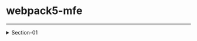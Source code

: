 # webpack5-mfe
--------------

<details>
<summary> Section-01</summary>
Below sub-sections will be covered in Section-01 <br />
	
<details>
<summary> Section-01 - Part1 : Getting Started </summary>

 <details>
<summary> Screenshots to understand webpack </summary>
1. Why Webpack ?
<img width="927" alt="01_why-webpack" src="https://github.com/user-attachments/assets/dbf158f2-f50a-4d2c-bbe9-360db12d4b7b">
			
2. Modules
<img width="1021" alt="02_birth_of_modules" src="https://github.com/user-attachments/assets/29160f4d-3171-4289-a6f6-5e5732e6610f">
			
3. Use of Webpack
<img width="1239" alt="03_use-of-webpack" src="https://github.com/user-attachments/assets/1f43e5ab-b5e3-4904-a0d6-e43a4074d9ad">
			
4. How webpack works ?
<br />
<img width="446" alt="04_how-webpack-works_a" src="https://github.com/user-attachments/assets/26b28e68-1fff-4add-b5c3-e36a08403010">
<br />
<img width="1501" alt="04_how-webpack-works_b" src="https://github.com/user-attachments/assets/15696a7f-3c59-4066-bb83-f5c4432ce36c">
<br />

</details>

<details>
<summary> Lets do some practical  </summary>
Steps :   
<br />
			
> npm init -y <br />
> npm i --save-dev webpack webpack-cli <br />
> npm i --save lodash <br />

Lets create 4 files
- create folder "src" parallel to package.json
- add index.html and index.js inside src folder
- create webpack.config.js file
<br />

<details>
 <summary> 1. package.json </summary>
<br />
make below changes in scripts <br />
  
>  "build": "webpack --config webpack.config.js --mode development"
	
```
			
{
  "name": "01_Getting_Started",
  "version": "1.0.0",
  "description": "",
  "main": "index.js",
  "scripts": {
    "build": "webpack --config webpack.config.js --mode development"
  },
  "keywords": [],
  "author": "",
  "license": "ISC",
  "devDependencies": {
    "webpack": "^5.88.2",
    "webpack-cli": "^5.1.4"
  },
  "dependencies": {
    "lodash": "^4.17.21"
  }
}

```
</details>


<details>
 <summary> 2. index.html </summary>

```javascript
			
<!DOCTYPE html>
<html lang="en">
<head>
    <meta charset="UTF-8">
    <meta name="viewport" content="width=device-width, initial-scale=1.0">
    <title>Webpack</title>
</head>
<body>
    <h1 id="header"> Hey  this is my first webpack application</h1>
    <ul id="shopping-list"></ul>
    <button id="button1">Click Me</button>
</body>
<script src="../dist/bundle.js"></script>
</html>
```

</details>

<details>
        
<summary> 3. index.js </summary>
				
```javascript  
				
import _ from "lodash";

document.getElementById('button1').addEventListener('click',function() {
    const el= document.getElementById('header')
    el.innerHTML= "Hey I have updated the code"
    
    const listItems= ['Apples', 'Mangoes', 'Oranges']
    const ulEle= document.getElementById('shopping-list')
    _.forEach(listItems, function(item) {
        const tempEle= document.createElement('li')
        tempEle.innerHTML= item
        ulEle.appendChild(tempEle)
    })
})

```
</details>

<details>
<summary> 4. webpack.config.js </summary>
			
```javascript
			
const path= require('path')
			
module.exports= {
    entry: "./src/index.js",
    output: {
        filename: "bundle.js",
        path: path.resolve(__dirname, "dist")
    }
}
```

</details>
	
> npm i <br />


> npm run build

Now open html file with live server and click on button "Click Me"
</details>
</details>

<details>
<summary> Section-01 - Part2 : CommonJS-Modules </summary>
<img width="516" alt="Section1-Part2-Modules-In-Javascript" src="https://github.com/user-attachments/assets/2c19d441-9d75-4f41-af67-29f5734de213">

Lets create a folder -> "2a_common-js-modules" <br />
and add a file "main.js" inside it and also create another folder "functions" inside it <br />
Inside functions folder we will add below files : <br />

<details>
<summary> 1. add.js </summary>
	
```javascript
function add(a,b) {
    return a+b;
}
module.exports= add;
 ```
</details>

<details>
<summary> 2. subtract.js </summary>
	
```javascript
function subtract(a,b) {
    return a-b;
}
module.exports= subtract;
 ```
</details>


<details>
<summary> 3. print.js  </summary>

```javascript
	
function printLowerCase(inputString) {
    return inputString.toLowerCase();
}


function printUpperCase(inputString) {
    return inputString.toUpperCase();
}

module.exports = {
    printLowerCase,
    printUpperCase
}
```
</details>


<details>
<summary> 4. greet.js  </summary>
	
```javascript
function sayHello(person){
    return "Hello " + person;
}

function sayBye(person){
    return "Bye Bye " + person;
}

module.exports ={
    greetHello: sayHello,
    sayBye
}
```
</details>

The functions in above greet.js we will export from index.js below <br />

<details>
<summary> 5. index.js  </summary>
	
```javascript
const {greetHello, sayBye}= require('./greet')

module.exports= {greetHello, sayBye}
```
	
</details>

<details>
<summary> 6. main.js  </summary>
	
```javascript
const add= require('./functions/add')
const subtract= require('./functions/subtract')
const {printLowerCase, printUpperCase}= require('./functions/print')
const {greetHello, sayBye} = require('./functions')

console.log("Addition of 2 and 3 is :" , add(2,3));
console.log("Subtraction of 9 and 3 is :" , subtract(9,3));

const str1= 'I am Swatantra Sinha'
console.log(str1 + ' in lower case is  ' + printLowerCase(str1))
console.log(str1 + ' in upper case is  ' + printUpperCase(str1))

console.log('greet hello to swatantra => ', greetHello('swatantra'))
console.log('convey bye to  to sinha => ', sayBye('sinha'))
```
</details>

> node main.js

</details>

<details>
<summary> Section-01 - Part3 : ES6 Modules </summary>
We have seen "require" module, now lets explore ES6 modules <br />
Lets create a folder functions and add file <br />

add.js
------
	
```javascript
function add(num1, num2) {
    return num1 + num2;
}

export default add;
```

outside functions folder we will create new file <br />

main.js
-------
```javascript
import add  from './functions/add'

// console.log('Addition of 2 and 3 is : ', add(2,3))
```
	
</details>


</details>




